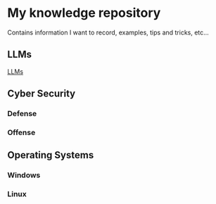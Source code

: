 # My knowledge repository
Contains information I want to record, examples, tips and tricks, etc...

## LLMs
[LLMs](./llms/index.html)

## Cyber Security

### Defense

### Offense

## Operating Systems

### Windows

### Linux